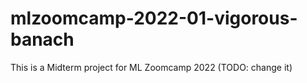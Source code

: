 # mlzoomcamp-2022-01-vigorous-banach
This is a Midterm project for ML Zoomcamp 2022 (TODO: change it)
